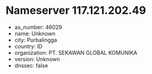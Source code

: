 # Nameserver 117.121.202.49

* as_number: 46029
* name: Unknown
* city: Purbalingga
* country: ID
* organization: PT. SEKAWAN GLOBAL KOMUNIKA
* version: Unknown
* dnssec: false
